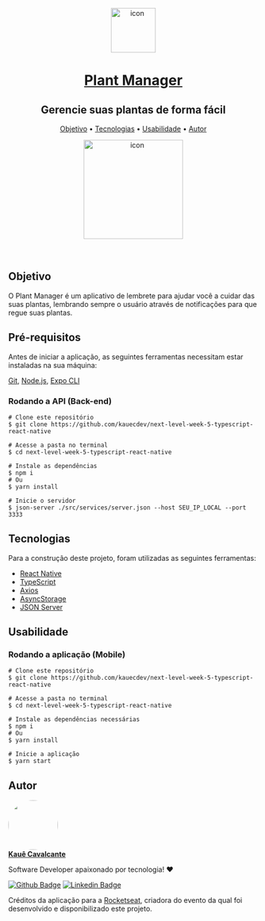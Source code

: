 <p align="center">
  <a href="https://github.com/kauecdev/next-level-week-5-typescript-react-native">
    <img width="90" alt="icon" src="https://user-images.githubusercontent.com/61801350/115940634-a9660b80-a478-11eb-848b-7c12f51e6223.png">
    <h1 align="center">Plant Manager</h1>
  </a>
</p>

<h2 align="center">
  Gerencie suas plantas de forma fácil
</h2>

<p align="center">
 <a href="#objetivo">Objetivo</a> •
 <a href="#tecnologias">Tecnologias</a> •
 <a href="#usabilidade">Usabilidade</a> •
 <a href="#autor">Autor</a>
</p>

<div align="center">
  <img width="200" alt="icon" src="https://user-images.githubusercontent.com/61801350/115940873-7a9c6500-a479-11eb-8c9f-cce4a7844ca3.png">
</div>

<br>
<br>

<h2 id="objetivo">Objetivo</h2>

<p>
  O Plant Manager é um aplicativo de lembrete para ajudar você a cuidar das suas plantas, lembrando sempre o usuário através de notificações para que regue suas plantas.
</p>


## Pré-requisitos

Antes de iniciar a aplicação, as seguintes ferramentas necessitam estar instaladas na sua máquina:

[Git](https://git-scm.com), [Node.js](https://nodejs.org/en/), [Expo CLI](https://docs.expo.io/workflow/expo-cli/)

### Rodando a API (Back-end)

```
# Clone este repositório
$ git clone https://github.com/kauecdev/next-level-week-5-typescript-react-native

# Acesse a pasta no terminal
$ cd next-level-week-5-typescript-react-native

# Instale as dependências
$ npm i
# Ou
$ yarn install 

# Inicie o servidor
$ json-server ./src/services/server.json --host SEU_IP_LOCAL --port 3333

```


<h2 id="tecnologias">Tecnologias</h2>

Para a construção deste projeto, foram utilizadas as seguintes ferramentas:

- [React Native](https://reactnative.dev/)
- [TypeScript](https://www.typescriptlang.org/)
- [Axios](https://github.com/axios/axios)
- [AsyncStorage](https://react-native-async-storage.github.io/async-storage/docs/usage/)
- [JSON Server](https://www.npmjs.com/package/json-server)

<h2 id="usabilidade">Usabilidade</h2>

### Rodando a aplicação (Mobile)

```
# Clone este repositório
$ git clone https://github.com/kauecdev/next-level-week-5-typescript-react-native

# Acesse a pasta no terminal
$ cd next-level-week-5-typescript-react-native

# Instale as dependências necessárias
$ npm i
# Ou
$ yarn install

# Inicie a aplicação
$ yarn start
```


<h2 id="autor">Autor</h2>

<a href="https://github.com/kauecdev">
 <img style="border-radius: 50px;" src="https://user-images.githubusercontent.com/61801350/115941712-f350f080-a47c-11eb-8c72-164f01f6006e.png" width="100px;" alt=""/>
 <br /><b>Kauê Cavalcante</b></a>


Software Developer apaixonado por tecnologia! ❤️

[![Github Badge](https://img.shields.io/badge/-Github-000?style=flat-square&logo=Github&logoColor=white&link=https://github.com/kauecdev)](https://github.com/kauecdev)
[![Linkedin Badge](https://img.shields.io/badge/-LinkedIn-blue?style=flat-square&logo=Linkedin&logoColor=white&link=https://www.linkedin.com/in/kauê-cavalcante-76683214b//)](https://www.linkedin.com/in/kauê-cavalcante-76683214b//)

<p>
  Créditos da aplicação para a <a href="https://rocketseat.com.br/"/>Rocketseat</a>, criadora do evento da qual foi desenvolvido e disponibilizado este projeto.
</p>

